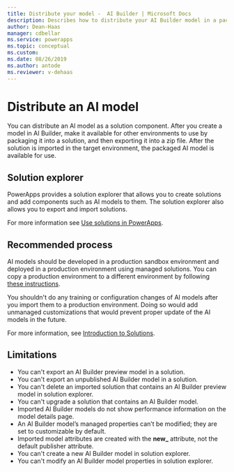 ```yaml
---
title: Distribute your model -  AI Builder | Microsoft Docs
description: Describes how to distribute your AI Builder model in a packaged solution.
author: Dean-Haas
manager: cdbellar
ms.service: powerapps
ms.topic: conceptual
ms.custom: 
ms.date: 08/26/2019
ms.author: antode
ms.reviewer: v-dehaas
---
```


# Distribute an AI model

You can distribute an AI model as a solution component. After you create a model in AI Builder, make it available for other environments to use by packaging it into a solution, and then exporting it into a zip file. After the solution is  imported in the target environment, the packaged AI model is available for use.

## Solution explorer

 PowerApps provides a solution explorer that allows you to create solutions and add components such as AI models to them. The solution explorer also allows you to export and import solutions.

For more information see [Use solutions in PowerApps](/powerapps/maker/common-data-service/use-solution-explorer).

## Recommended process

AI models should be developed in a production sandbox environment and deployed in a production environment using managed solutions. You can copy a production environment to a different environment by following [these instructions](/power-platform/admin/copy-environment).

You shouldn't do any training or configuration changes of AI models after you import them to a production environment. Doing so would add unmanaged customizations that would prevent proper update of the AI models in the future.

For more information, see [Introduction to Solutions](/powerapps/developer/common-data-service/introduction-solutions).

## Limitations

- You can't export an AI Builder preview model in a solution.
- You can't export an unpublished AI Builder model in a solution.
- You can't delete an imported solution that contains an AI Builder preview model in solution explorer.
- You can't upgrade a solution that contains an AI Builder model.
- Imported AI Builder models do not show performance information on the model details page.
- An AI Builder model’s managed properties can’t be modified; they are set to customizable by default.
- Imported model attributes are created with the **new_** attribute, not the default publisher attribute.
- You can't create a new AI Builder model in solution explorer.
- You can't modify an AI Builder model properties in solution explorer.
